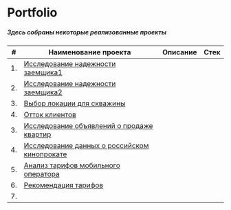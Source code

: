 # Portfolio 
##### Здесь собраны некоторые реализованные проекты


|   #    |                   Наименование проекта                       |                      Описание                     |                   Стек                     |
|--------|--------------------------------------------------------------|---------------------------------------------------|--------------------------------------------|
|   1.   |[Исследование надежности заемщика1](http://example.com/link "Я ссылка")
|   2.   |[Исследование надежности заемщика2](http://example.com/link "Я ссылка")
|   3.   |[Выбор локации для скважины](http://example.com/link "Я ссылка")
|   4.   |[Отток клиентов](http://example.com/link "Я ссылка")
|   3.   |[Исследование объявлений о продаже квартир](http://example.com/link "Я ссылка")
|   4.   |[Исследование данных о российском кинопрокате](http://example.com/link "Я ссылка")
|   5.   |[Анализ тарифов мобильного оператора](http://example.com/link "Я ссылка")
|   6.   |[Рекомендация тарифов](http://example.com/link "Я ссылка")
|   7.   |

